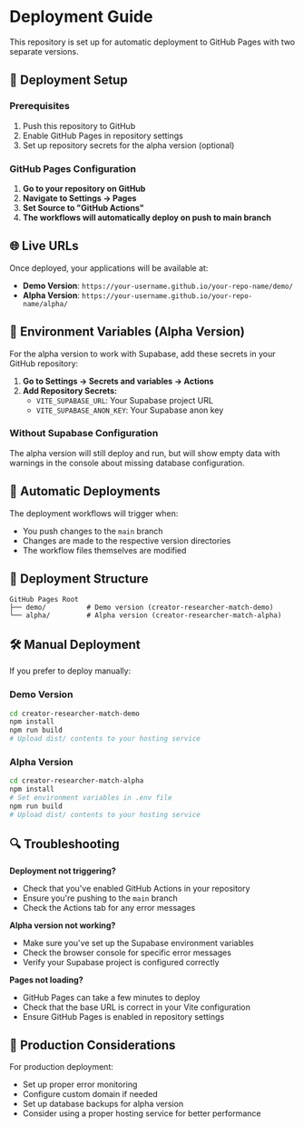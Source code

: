# Deployment Guide

This repository is set up for automatic deployment to GitHub Pages with two separate versions.

## 🚀 Deployment Setup

### Prerequisites
1. Push this repository to GitHub
2. Enable GitHub Pages in repository settings
3. Set up repository secrets for the alpha version (optional)

### GitHub Pages Configuration

1. **Go to your repository on GitHub**
2. **Navigate to Settings → Pages**
3. **Set Source to "GitHub Actions"**
4. **The workflows will automatically deploy on push to main branch**

## 🌐 Live URLs

Once deployed, your applications will be available at:

- **Demo Version**: `https://your-username.github.io/your-repo-name/demo/`
- **Alpha Version**: `https://your-username.github.io/your-repo-name/alpha/`

## 🔧 Environment Variables (Alpha Version)

For the alpha version to work with Supabase, add these secrets in your GitHub repository:

1. **Go to Settings → Secrets and variables → Actions**
2. **Add Repository Secrets:**
   - `VITE_SUPABASE_URL`: Your Supabase project URL
   - `VITE_SUPABASE_ANON_KEY`: Your Supabase anon key

### Without Supabase Configuration
The alpha version will still deploy and run, but will show empty data with warnings in the console about missing database configuration.

## 🔄 Automatic Deployments

The deployment workflows will trigger when:
- You push changes to the `main` branch
- Changes are made to the respective version directories
- The workflow files themselves are modified

## 📁 Deployment Structure

```
GitHub Pages Root
├── demo/          # Demo version (creator-researcher-match-demo)
└── alpha/         # Alpha version (creator-researcher-match-alpha)
```

## 🛠️ Manual Deployment

If you prefer to deploy manually:

### Demo Version
```bash
cd creator-researcher-match-demo
npm install
npm run build
# Upload dist/ contents to your hosting service
```

### Alpha Version
```bash
cd creator-researcher-match-alpha
npm install
# Set environment variables in .env file
npm run build
# Upload dist/ contents to your hosting service
```

## 🔍 Troubleshooting

**Deployment not triggering?**
- Check that you've enabled GitHub Actions in your repository
- Ensure you're pushing to the `main` branch
- Check the Actions tab for any error messages

**Alpha version not working?**
- Make sure you've set up the Supabase environment variables
- Check the browser console for specific error messages
- Verify your Supabase project is configured correctly

**Pages not loading?**
- GitHub Pages can take a few minutes to deploy
- Check that the base URL is correct in your Vite configuration
- Ensure GitHub Pages is enabled in repository settings

## 🎯 Production Considerations

For production deployment:
- Set up proper error monitoring
- Configure custom domain if needed
- Set up database backups for alpha version
- Consider using a proper hosting service for better performance